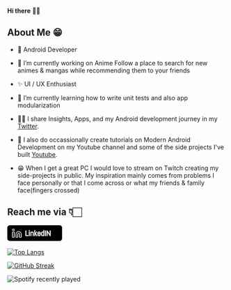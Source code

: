**Hi there** 👋🏻

## About Me 😁
* 📱 Android Developer

* 🔭 I’m currently working on Anime Follow a place to search for new animes & mangas while recommending them to your friends

* ✨ UI / UX Enthusiast

* 🌱 I’m currently learning how to write unit tests and also app modularization

* 💁🏻 I share Insights, Apps, and my Android development journey in my [Twitter](https://twitter.com/BreensR).

* 🎥  I also do occassionally create tutorials on Modern Android Development on my Youtube channel and some of the side projects I've built [Youtube](https://www.youtube.com/channel/UCyPt1hX4foGlNPBGoVpEDUw/videos).

* 😁 When I get a great PC I would love to stream on Twitch creating my side-projects in public. My inspiration mainly comes from problems I face personally or that I come across or what my friends & family face(fingers crossed)

## Reach me via 👇🏻

[![Linkedin](https://raw.githubusercontent.com/Shubham0812/SearchX/master/linkedIn.png)](https://www.linkedin.com/in/breens-mbaka/)


[![Top Langs](https://github-readme-stats.vercel.app/api/top-langs/?username=breens-mbaka&layout=compact)](https://github.com/anuraghazra/github-readme-stats)

[![GitHub Streak](http://github-readme-streak-stats.herokuapp.com?user=breens-mbaka&theme=tokyonight&hide_border=true&date_format=M%20j%5B%2C%20Y%5D)](https://git.io/streak-stats)

![Spotify recently played](https://spotify-recently-played-readme.vercel.app/api?user=o0iyiufnkn0ti8vf15r2w3ook)
